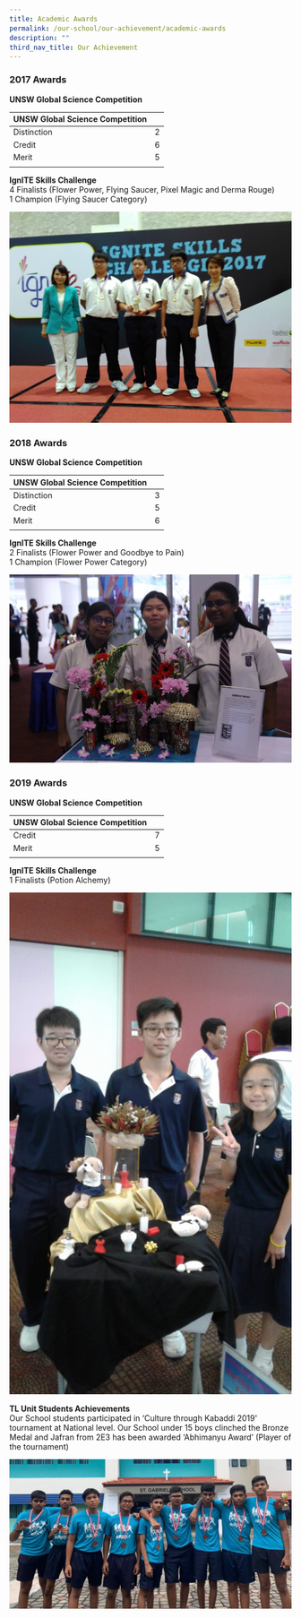 ```yaml
---
title: Academic Awards
permalink: /our-school/our-achievement/academic-awards
description: ""
third_nav_title: Our Achievement
---
```

### 2017 Awards

**UNSW Global Science Competition** 

| UNSW Global Science Competition |  |
|---|---|
|Distinction | 2 |
| Credit | 6 |
| Merit | 5 |
| | | 

**IgnITE Skills Challenge** <br>
4 Finalists (Flower Power, Flying Saucer, Pixel Magic and Derma Rouge) <br> 
1 Champion (Flying Saucer Category)

![](/images/11.jpg)

### 2018 Awards

**UNSW Global Science Competition** 

| UNSW Global Science Competition |  |
|---|---|
|Distinction | 3 |
| Credit | 5 |
| Merit | 6 |
| | | 

**IgnITE Skills Challenge** <br>
2 Finalists (Flower Power and Goodbye to Pain) <br>
1 Champion (Flower Power Category)

![](/images/21.jpg)

### 2019 Awards

**UNSW Global Science Competition** 

| UNSW Global Science Competition |  |
|---|---|
| Credit | 7 |
| Merit | 5 |
| | | 

**IgnITE Skills Challenge** <br>
1 Finalists (Potion Alchemy)

![](/images/31.jpg)

**TL Unit Students Achievements** <br>
Our School students participated in ‘Culture through Kabaddi 2019' tournament at National level. Our School under 15 boys clinched the Bronze Medal and Jafran from 2E3 has been awarded ‘Abhimanyu Award’ (Player of the tournament)

![](/images/12.jpg)